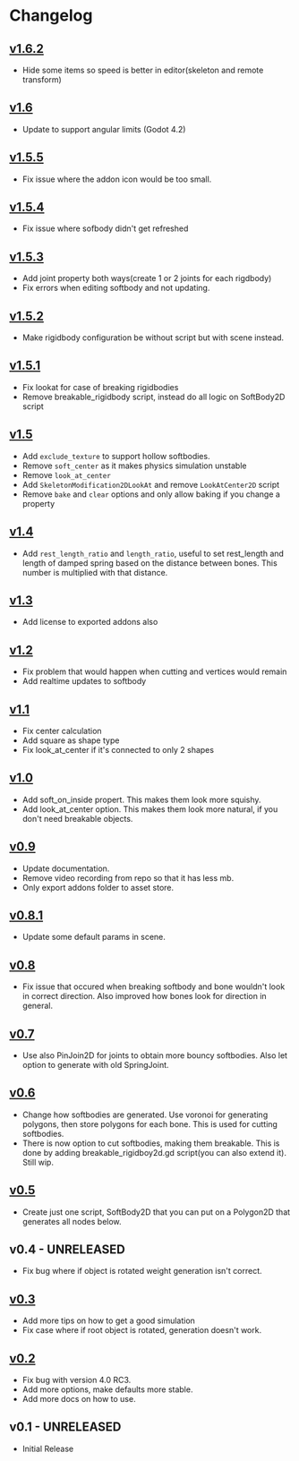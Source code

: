 # Changelog

## [v1.6.2](https://github.com/Ughuuu/godot-4-softbody2d/releases/tag/v1.6.2)

- Hide some items so speed is better in editor(skeleton and remote transform)

## [v1.6](https://github.com/Ughuuu/godot-4-softbody2d/releases/tag/v1.6)

- Update to support angular limits (Godot 4.2)

## [v1.5.5](https://github.com/Ughuuu/godot-4-softbody2d/releases/tag/v1.5.5)

- Fix issue where the addon icon would be too small.

## [v1.5.4](https://github.com/Ughuuu/godot-4-softbody2d/releases/tag/v1.5.4)

- Fix issue where sofbody didn't get refreshed

## [v1.5.3](https://github.com/Ughuuu/godot-4-softbody2d/releases/tag/v1.5.3)

- Add joint property both ways(create 1 or 2 joints for each rigdbody)
- Fix errors when editing softbody and not updating.

## [v1.5.2](https://github.com/Ughuuu/godot-4-softbody2d/releases/tag/v1.5.2)

- Make rigidbody configuration be without script but with scene instead.

## [v1.5.1](https://github.com/Ughuuu/godot-4-softbody2d/releases/tag/v1.5.1)

- Fix lookat for case of breaking rigidbodies
- Remove breakable_rigidbody script, instead do all logic on SoftBody2D script

## [v1.5](https://github.com/Ughuuu/godot-4-softbody2d/releases/tag/v1.5)

- Add `exclude_texture` to support hollow softbodies.
- Remove `soft_center` as it makes physics simulation unstable
- Remove `look_at_center`
- Add `SkeletonModification2DLookAt` and remove `LookAtCenter2D` script
- Remove `bake` and `clear` options and only allow baking if you change a property

## [v1.4](https://github.com/Ughuuu/godot-4-softbody2d/releases/tag/v1.4)

- Add `rest_length_ratio` and `length_ratio`, useful to set rest_length and length of damped spring based on the distance between bones. This number is multiplied with that distance.

## [v1.3](https://github.com/Ughuuu/godot-4-softbody2d/releases/tag/v1.3)

- Add license to exported addons also

## [v1.2](https://github.com/Ughuuu/godot-4-softbody2d/releases/tag/v1.2)

- Fix problem that would happen when cutting and vertices would remain
- Add realtime updates to softbody

## [v1.1](https://github.com/Ughuuu/godot-4-softbody2d/releases/tag/v1.1)

- Fix center calculation
- Add square as shape type
- Fix look_at_center if it's connected to only 2 shapes

## [v1.0](https://github.com/Ughuuu/godot-4-softbody2d/releases/tag/v1.0)

- Add soft_on_inside propert. This makes them look more squishy.
- Add look_at_center option. This makes them look more natural, if you don't need breakable objects.

## [v0.9](https://github.com/Ughuuu/godot-4-softbody2d/releases/tag/v0.9)

- Update documentation.
- Remove video recording from repo so that it has less mb.
- Only export addons folder to asset store.

## [v0.8.1](https://github.com/Ughuuu/godot-4-softbody2d/releases/tag/v0.8.1)

- Update some default params in scene.

## [v0.8](https://github.com/Ughuuu/godot-4-softbody2d/releases/tag/v0.8)

- Fix issue that occured when breaking softbody and bone wouldn't look in correct direction. Also improved how bones look for direction in general.

## [v0.7](https://github.com/Ughuuu/godot-4-softbody2d/releases/tag/v0.7)

- Use also PinJoin2D for joints to obtain more bouncy softbodies. Also let option to generate with old SpringJoint.

## [v0.6](https://github.com/Ughuuu/godot-4-softbody2d/releases/tag/v0.6)

- Change how softbodies are generated. Use voronoi for generating polygons, then store polygons for each bone. This is used for cutting softbodies.
- There is now option to cut softbodies, making them breakable. This is done by adding breakable_rigidboy2d.gd script(you can also extend it). Still wip.

## [v0.5](https://github.com/Ughuuu/godot-4-softbody2d/releases/tag/v0.5)

- Create just one script, SoftBody2D that you can put on a Polygon2D that generates all nodes below.

## v0.4 - UNRELEASED

- Fix bug where if object is rotated weight generation isn't correct.

## [v0.3](https://github.com/Ughuuu/godot-4-softbody2d/releases/tag/v0.3)

- Add more tips on how to get a good simulation
- Fix case where if root object is rotated, generation doesn't work.

## [v0.2](https://github.com/Ughuuu/godot-4-softbody2d/releases/tag/v0.2)

- Fix bug with version 4.0 RC3.
- Add more options, make defaults more stable.
- Add more docs on how to use.

## v0.1 - UNRELEASED

- Initial Release
